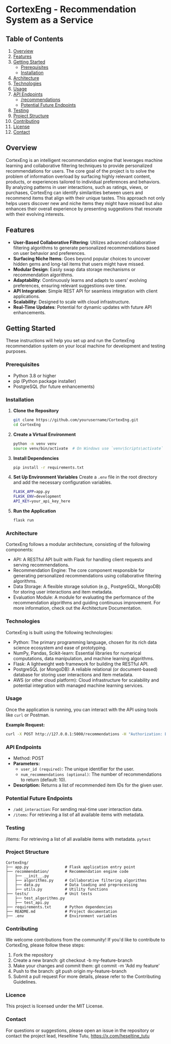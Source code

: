 # CortexEng - Recommendation System as a Service
## Table of Contents
1. [Overview](#overview)
2. [Features](#features)
3. [Getting Started](#getting-started)
    - [Prerequisites](#prerequisites)
    - [Installation](#installation)
4. [Architecture](#architecture)
5. [Technologies](#technologies)
6. [Usage](#usage)
7. [API Endpoints](#api-endpoints)
    - [/recommendations](#recommendations)
    - [Potential Future Endpoints](#potential-future-endpoints)
8. [Testing](#testing)
9. [Project Structure](#project-structure)
10. [Contributing](#contributing)
11. [License](#license)
12. [Contact](#contact)

## Overview
CortexEng is an intelligent recommendation engine that leverages machine learning and collaborative filtering techniques to provide personalized recommendations for users. The core goal of the project is to solve the problem of information overload by surfacing highly relevant content, products, or experiences tailored to individual preferences and behaviors.
By analyzing patterns in user interactions, such as ratings, views, or purchases, CortexEng can identify similarities between users and recommend items that align with their unique tastes. This approach not only helps users discover new and niche items they might have missed but also enhances their overall experience by presenting suggestions that resonate with their evolving interests.

## Features
- **User-Based Collaborative Filtering**: Utilizes advanced collaborative filtering algorithms to generate personalized recommendations based on user behavior and preferences.
- **Surfacing Niche Items**: Goes beyond popular choices to uncover hidden gems and long-tail items that users might have missed.
- **Modular Design**: Easily swap data storage mechanisms or recommendation algorithms.
- **Adaptability**: Continuously learns and adapts to users' evolving preferences, ensuring relevant suggestions over time.
- **API Integration**: Simple REST API for seamless integration with client applications.
- **Scalability**: Designed to scale with cloud infrastructure.
- **Real-Time Updates**: Potential for dynamic updates with future API enhancements.

## Getting Started
These instructions will help you set up and run the CortexEng recommendation system on your local machine for development and testing purposes.

### Prerequisites
- Python 3.8 or higher
- pip (Python package installer)
- PostgreSQL (for future enhancements)

### Installation
1. **Clone the Repository**
    ```sh
    git clone https://github.com/yourusername/CortexEng.git
    cd CortexEng
    ```

2. **Create a Virtual Environment**
    ```sh
    python -m venv venv
    source venv/bin/activate  # On Windows use `venv\Scripts\activate`
    ```

3. **Install Dependencies**
    ```sh
    pip install -r requirements.txt
    ```
4. **Set Up Environment Variables**
    Create a `.env` file in the root directory and add the necessary configuration variables.
    ```sh
    FLASK_APP=app.py
    FLASK_ENV=development
    API_KEY=your_api_key_here
5. **Run the Application**
    ```sh
    flask run
    ```

### Architecture
   CortexEng follows a modular architecture, consisting of the following components:
   - API: A RESTful API built with Flask for handling client requests and serving recommendations.
   - Recommendation Engine: The core component responsible for generating personalized recommendations using collaborative filtering algorithms.
   - Data Storage: A flexible storage solution (e.g., PostgreSQL, MongoDB) for storing user interactions and item metadata.
   - Evaluation Module: A module for evaluating the performance of the recommendation algorithms and guiding continuous improvement.
     For more information, check out the Architecture Documentation.
### Technologies
   CortexEng is built using the following technologies:
   - Python: The primary programming language, chosen for its rich data science ecosystem and ease of prototyping.
   - NumPy, Pandas, Scikit-learn: Essential libraries for numerical computations, data manipulation, and machine learning algorithms.
   - Flask: A lightweight web framework for building the RESTful API.
   - PostgreSQL (or MongoDB): A reliable relational (or document-based) database for storing user interactions and item metadata.
   - AWS (or other cloud platform): Cloud infrastructure for scalability and potential integration with managed machine learning services.

### Usage
Once the application is running, you can interact with the API using tools like `curl` or Postman.

**Example Request:**
```sh
curl -X POST http://127.0.0.1:5000/recommendations -H "Authorization: Bearer your_api_key_here" -d '{"user_id": 12345}'
```
### API Endpoints
- Method: POST
- **Parameters:**
  - `user_id (required)`: The unique identifier for the user.
  - `num_recommendations (optional)`: The number of recommendations to return (default: 10).
- **Description:** Returns a list of recommended item IDs for the given user.
### Potential Future Endpoints
- `/add_interaction`: For sending real-time user interaction data.
- `/items`: For retrieving a list of all available items with metadata.

### Testing
/items: For retrieving a list of all available items with metadata.
`pytest`

### Project Structure
```
CortexEng/
├── app.py                # Flask application entry point
├── recommendation/       # Recommendation engine code
│   ├── __init__.py
│   ├── algorithms.py     # Collaborative filtering algorithms
│   ├── data.py           # Data loading and preprocessing
│   ├── utils.py          # Utility functions
├── tests/                # Unit tests
│   ├── test_algorithms.py
│   ├── test_api.py
├── requirements.txt      # Python dependencies
├── README.md             # Project documentation
├── .env                  # Environment variables
```
### Contributing
   We welcome contributions from the community! If you'd like to contribute to CortexEng, please follow these steps:
   1. Fork the repository
   2. Create a new branch: git checkout -b my-feature-branch
   3. Make your changes and commit them: git commit -m 'Add my feature'
   4. Push to the branch: git push origin my-feature-branch
   5. Submit a pull request
For more details, please refer to the Contributing Guidelines.

### Licence
This project is licensed under the MIT License.

### Contact
For questions or suggestions, please open an issue in the repository or contact the project lead, Heseltine Tutu, https://x.com/heseltine_tutu




